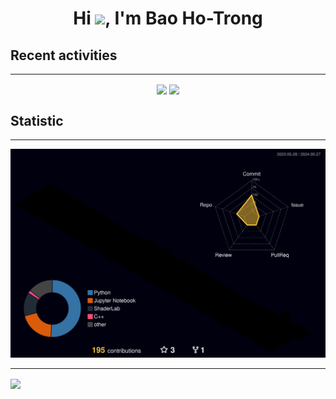 <h1 align="center">Hi <img src="https://raw.githubusercontent.com/MartinHeinz/MartinHeinz/master/wave.gif" width="30px">, I'm Bao Ho-Trong</h1>

<!--
**htrbao/htrbao** is a ✨ _special_ ✨ repository because its `README.md` (this file) appears on your GitHub profile.

Here are some ideas to get you started:
- 🔭 I’m currently working on ...
- 🌱 I’m currently learning ...
- 👯 I’m looking to collaborate on ...
- 🤔 I’m looking for help with ...
- 💬 Ask me about ...
- 📫 How to reach me: ...
- 😄 Pronouns: ...
- ⚡ Fun fact: ...
-->
<h2>Recent activities</h2>

---

<p align="center">
  <img href="https://github.com/nxquang-al/vi-atiso" align="center" src="https://github-readme-stats.vercel.app/api/pin/?username=nxquang-al&repo=vi-atiso&show_owner&theme=dracula" />
  <img href="https://github.com/htrbao/Tienlen-Bot" align="center" src="https://github-readme-stats.vercel.app/api/pin/?username=htrbao&repo=Tienlen-Bot&show_owner&theme=dracula" />
</p>

<h2>Statistic</h2>

---

![](./profile-3d-contrib/profile-night-rainbow.svg)

---
<img align="center" src="https://scrimba.com/articles/content/images/2022/08/Coding-or-Programming_-What-Is-the-Difference_-main-1.png">
